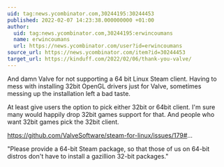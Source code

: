 ```yaml
---
uid: tag:news.ycombinator.com,30244195:30244453
published: 2022-02-07 14:23:38.000000000 +01:00
author:
  uid: tag:news.ycombinator.com,30244195:erwincoumans
  name: erwincoumans
  url: https://news.ycombinator.com/user?id=erwincoumans
source_url: https://news.ycombinator.com/item?id=30244453
target_url: https://kinduff.com/2022/02/06/thank-you-valve/
---
```


And damn Valve for not supporting a 64 bit Linux Steam client. Having to mess with installing 32bit OpenGL drivers just for Valve, sometimes messing up the installation left a bad taste.

At least give users the option to pick either 32bit or 64bit client. I'm sure many would happily drop 32bit games support for that. And people who want 32bit games pick the 32bit client.

https://github.com/ValveSoftware/steam-for-linux/issues/179#...

"Please provide a 64-bit Steam package, so that those of us on 64-bit distros don't have to install a gazillion 32-bit packages."